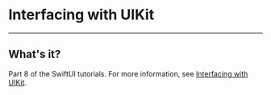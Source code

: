 # Interfacing with UIKit

___

## What's it?

Part 8 of the SwiftUI tutorials. For more information, see [Interfacing with UIKit](https://developer.apple.com/tutorials/swiftui/interfacing-with-uikit).